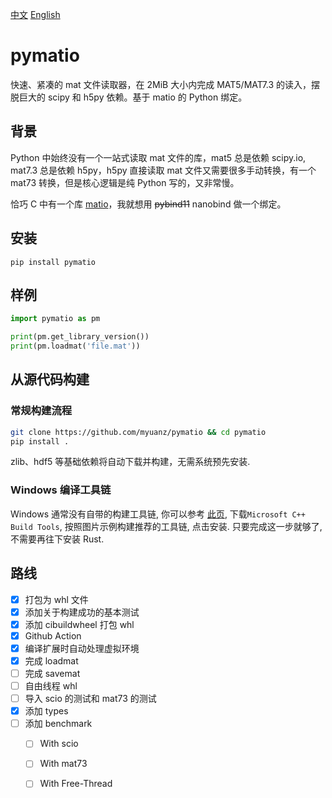 [中文](./README.md) [English](./README_en.md)

# pymatio

快速、紧凑的 mat 文件读取器，在 2MiB 大小内完成 MAT5/MAT7.3 的读入，摆脱巨大的 scipy 和 h5py 依赖。基于 matio 的 Python 绑定。

## 背景

Python 中始终没有一个一站式读取 mat 文件的库，mat5 总是依赖 scipy.io, mat7.3 总是依赖 h5py，h5py 直接读取 mat 文件又需要很多手动转换，有一个 mat73 转换，但是核心逻辑是纯 Python 写的，又非常慢。

恰巧 C 中有一个库 [matio](https://github.com/tbeu/matio)，我就想用 ~~pybind11~~ nanobind 做一个绑定。

## 安装

```
pip install pymatio
```

## 样例

```python
import pymatio as pm

print(pm.get_library_version())
print(pm.loadmat('file.mat'))
```

## 从源代码构建

### 常规构建流程

```bash
git clone https://github.com/myuanz/pymatio && cd pymatio
pip install .
```

zlib、hdf5 等基础依赖将自动下载并构建，无需系统预先安装.

### Windows 编译工具链

Windows 通常没有自带的构建工具链, 你可以参考 [此页](https://learn.microsoft.com/en-us/windows/dev-environment/rust/setup#install-visual-studio-recommended-or-the-microsoft-c-build-tools), 下载`Microsoft C++ Build Tools`, 按照图片示例构建推荐的工具链, 点击安装. 只要完成这一步就够了, 不需要再往下安装 Rust. 



## 路线

- [x] 打包为 whl 文件
- [x] 添加关于构建成功的基本测试
- [x] 添加 cibuildwheel 打包 whl
- [x] Github Action
- [x] 编译扩展时自动处理虚拟环境
- [x] 完成 loadmat
- [ ] 完成 savemat
- [ ] 自由线程 whl
- [ ] 导入 scio 的测试和 mat73 的测试
- [x] 添加 types
- [ ] 添加 benchmark
  - [ ] With scio
  - [ ] With mat73
  - [ ] With Free-Thread

